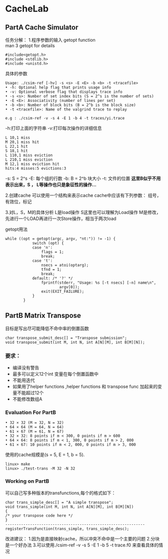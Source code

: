 # CacheLab

## PartA Cache Simulator
任务分解：
1.程序参数的输入
getopt function  
man 3 getopt for details

    #include<getopt.h>
    #include <stdlib.h>
    #include <unistd.h>

具体的参数

    Usage: ./csim-ref [-hv] -s <s> -E <E> -b <b> -t <tracefile>
    • -h: Optional help flag that prints usage info
    • -v: Optional verbose flag that displays trace info
    • -s <s>: Number of set index bits (S = 2^s is the number of sets)
    • -E <E>: Associativity (number of lines per set)
    • -b <b>: Number of block bits (B = 2^b is the block size)
    • -t <tracefile>: Name of the valgrind trace to replay
    
    e.g : ./csim-ref -v -s 4 -E 1 -b 4 -t traces/yi.trace

-h:打印上面的字符串
-v:打印每次操作的详细信息

    L 10,1 miss
    M 20,1 miss hit
    L 22,1 hit
    S 18,1 hit
    L 110,1 miss eviction
    L 210,1 miss eviction
    M 12,1 miss eviction hit
    hits:4 misses:5 evictions:3
-s: S = 2^s
-E: 每个组的行数
-b: B = 2^b 块大小
-t: 文件的位置
**这里B似乎不用表示出来，S ， L等操作也只是象征性的操作...**

2.创建cache 
可以使用一个结构来表示cache
cache中应该有下列参数：
组号，有效位，标记

3.对L，S，M的具体分析
L是load操作
S这里也可以理解为Load操作
M是修改，先进行一个LOAD再进行一次Store操作，相当于两次load

getopt用法

    while ((opt = getopt(argc, argv, "nt:")) != -1) {
                switch (opt) {
                case 'n':
                    flags = 1;
                    break;
                case 't':
                    nsecs = atoi(optarg);
                    tfnd = 1;
                    break;
                default: /* '?' */
                    fprintf(stderr, "Usage: %s [-t nsecs] [-n] name\n",
                            argv[0]);
                    exit(EXIT_FAILURE);
                }
            }


    

## PartB Matrix Transpose
目标是写出尽可能降低不命中率的倒置函数

    char transpose_submit_desc[] = "Transpose submission";
    void transpose_submit(int M, int N, int A[N][M], int B[M][N]);

### 要求：
- 编译没有警告
- 最多可以定义12个int 变量在每个倒置函数中
- 不能用迭代
- 如果用了helper functions ,helper functions 和 transpose func 加起来的变量不能超过12个
- 不能修改数组A

### Evaluation For PartB

    • 32 × 32 (M = 32, N = 32)
    • 64 × 64 (M = 64, N = 64)
    • 61 × 67 (M = 61, N = 67)
    • 32 × 32: 8 points if m < 300, 0 points if m > 600
    • 64 × 64: 8 points if m < 1, 300, 0 points if m > 2, 000
    • 61 × 67: 10 points if m < 2, 000, 0 points if m > 3, 000

使用的cache规模是(s = 5, E = 1, b = 5).

    linux> make
    linux> ./test-trans -M 32 -N 32
### Working on PartB

可以自己写多种版本的transfunctions,每个的格式如下：

    char trans_simple_desc[] = "A simple transpose";
    void trans_simple(int M, int N, int A[N][M], int B[M][N])
    {
    /* your transpose code here */
    }
    --------------------------------------------------------------
    registerTransFunction(trans_simple, trans_simple_desc);

改进建议：
1.因为是直接映射cache，所以冲突不命中是一个主要的问题
2.分块是一个好办法
3.可以使用./csim-ref -v -s 5 -E 1 -b 5 -t trace.f0 来查看具体的情况